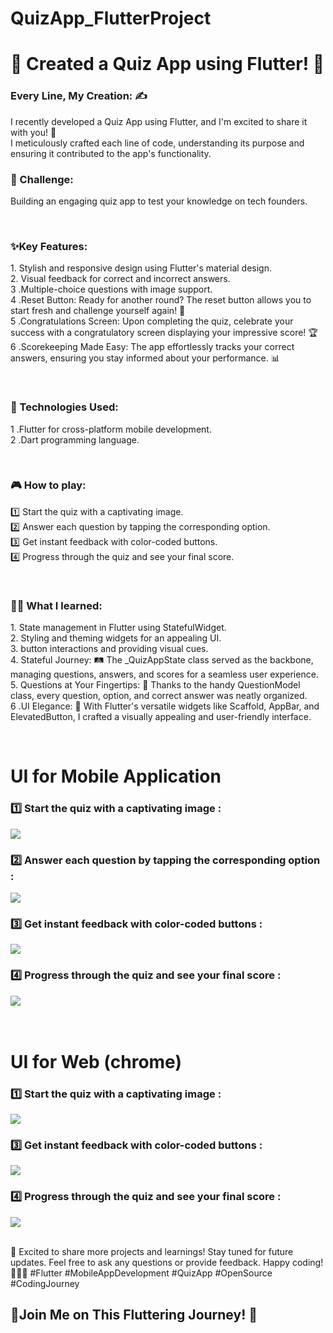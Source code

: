 # QuizApp_FlutterProject

<h1>🚀 Created a Quiz App using Flutter! 📱</h1>


<h3>Every Line, My Creation: ✍️</h3> 
                   <p>I recently developed a Quiz App using Flutter, and I'm excited to share it with you! 🌟</br>
                   I meticulously crafted each line of code, understanding its purpose and ensuring it contributed to the app's functionality.</p>


<h3>🤔 Challenge:</h3>

<p>Building an engaging quiz app to test your knowledge on tech founders.
</p  

<br>
<br>
<h3>✨Key Features:</h3>

<p></p>

<p>
1. Stylish and responsive design using Flutter's material design.</br>
2. Visual feedback for correct and incorrect answers.</br>
3 .Multiple-choice questions with image support.</br>
4 .Reset Button: Ready for another round? The reset button allows you to start fresh and challenge yourself again! 🔄</br>
5 .Congratulations Screen: Upon completing the quiz, celebrate your success with a congratulatory screen displaying your impressive score! 🏆</br>
6 .Scorekeeping Made Easy: The app effortlessly tracks your correct answers, ensuring you stay informed about your performance. 📊</br>
</p>

<br>
<h3>🚀 Technologies Used:</h3>

<p>1 .Flutter for cross-platform mobile development.</br>
2 .Dart programming language.</p>

<br>
<h3>🎮 How to play:</h3>

<p>
1️⃣ Start the quiz with a captivating image.</br>
2️⃣ Answer each question by tapping the corresponding option.</br>
3️⃣ Get instant feedback with color-coded buttons.</br>
4️⃣ Progress through the quiz and see your final score.</p>

<br>
<h3>👩‍💻 What I learned:</h3>

<p>
1. State management in Flutter using StatefulWidget.</br>
2. Styling and theming widgets for an appealing UI.</br>
3. button interactions and providing visual cues.</br>
4. Stateful Journey: 🛤️ The _QuizAppState class served as the backbone, managing questions, answers, and scores for a seamless user experience.</br>
5. Questions at Your Fingertips: 🤔 Thanks to the handy QuestionModel class, every question, option, and correct answer was neatly organized.</br>
6 .UI Elegance: 💫 With Flutter's versatile widgets like Scaffold, AppBar, and ElevatedButton, I crafted a visually appealing and user-friendly interface.
</p>

<br>
<h1>UI for Mobile Application</h1>
<h3>1️⃣ Start the quiz with a captivating image :
</h3>
<img src="https://github.com/NinjaMohit/QuizApp_FlutterProject/blob/main/quizapp_flutter/lib/quizappimg/imgm1.png?raw=true">
<br>
<h3>2️⃣ Answer each question by tapping the corresponding option :
</h3>
<img src="https://github.com/NinjaMohit/QuizApp_FlutterProject/blob/main/quizapp_flutter/lib/quizappimg/imgm2.png?raw=true">
<br>
<h3>3️⃣ Get instant feedback with color-coded buttons :</h3>
<img src="https://github.com/NinjaMohit/QuizApp_FlutterProject/blob/main/quizapp_flutter/lib/quizappimg/imgm3.png?raw=true">
<br>
<h3>4️⃣ Progress through the quiz and see your final score :</h3>
<img src="https://github.com/NinjaMohit/QuizApp_FlutterProject/blob/main/quizapp_flutter/lib/quizappimg/imgm4.png?raw=true">

<br>
<br>
<br>
<h1>UI for Web (chrome)</h1>
<h3>1️⃣ Start the quiz with a captivating image :
</h3>
<img src="https://github.com/NinjaMohit/QuizApp_FlutterProject/blob/main/quizapp_flutter/lib/quizappimg/img1.png?raw=true">
<br>
<h3>3️⃣ Get instant feedback with color-coded buttons :</h3>
<img src="https://github.com/NinjaMohit/QuizApp_FlutterProject/blob/main/quizapp_flutter/lib/quizappimg/img2.png?raw=true">
<br>
<h3>4️⃣ Progress through the quiz and see your final score :</h3>
<img src="https://github.com/NinjaMohit/QuizApp_FlutterProject/blob/main/quizapp_flutter/lib/quizappimg/img3.png?raw=true">
<br>

<br>
<p>🚀 Excited to share more projects and learnings! Stay tuned for future updates. Feel free to ask any questions or provide feedback. Happy coding! 👩‍💻🚀 #Flutter #MobileAppDevelopment #QuizApp #OpenSource #CodingJourney
</p>
<h2>🚀Join Me on This Fluttering Journey! 🚀</h2>




